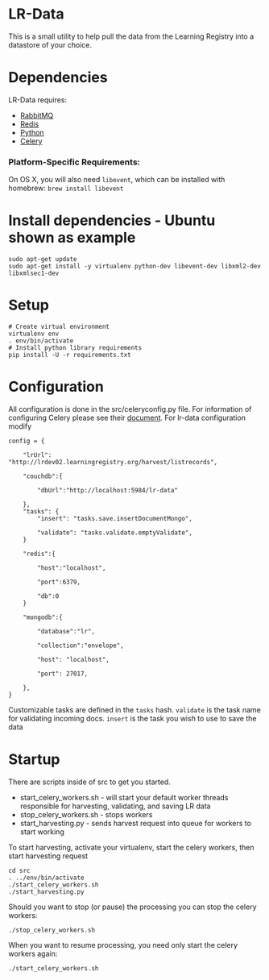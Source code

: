 # LR-Data
This is a small utility to help pull the data from the Learning Registry into a datastore of your choice.

# Dependencies
LR-Data requires:
* [RabbitMQ](http://www.rabbitmq.com/)
* [Redis](http://redis.io/)
* [Python](http://www.python.org/)
* [Celery](http://www.celeryproject.org/)

### Platform-Specific Requirements:
On OS X, you will also need `libevent`, which can be installed with homebrew: `brew install libevent`

# Install dependencies - Ubuntu shown as example
	sudo apt-get update
	sudo apt-get install -y virtualenv python-dev libevent-dev libxml2-dev libxmlsec1-dev

# Setup
	# Create virtual environment
	virtualenv env
	. env/bin/activate
	# Install python library requirements
	pip install -U -r requirements.txt

# Configuration
All configuration is done in the src/celeryconfig.py file.  For information of configuring Celery please see their [document](http://celery.readthedocs.org/en/latest/index.html).  For lr-data configuration modify

    config = {

		"lrUrl": "http://lrdev02.learningregistry.org/harvest/listrecords",

		"couchdb":{

			"dbUrl":"http://localhost:5984/lr-data"

		},
		"tasks": {
			"insert": "tasks.save.insertDocumentMongo",

			"validate": "tasks.validate.emptyValidate",
		}

		"redis":{

			"host":"localhost",

			"port":6379,

			"db":0
		}

		"mongodb":{

			"database":"lr",

			"collection":"envelope",

			"host": "localhost",

			"port": 27017,

		},
    }

Customizable tasks are defined in the `tasks` hash.  `validate` is the task name for validating incoming docs.  `insert` is the task you wish to use to save the data

# Startup
There are scripts inside of src to get you started.

*  start\_celery\_workers.sh - will start your default worker threads responsible for harvesting, validating, and saving LR data
*  stop\_celery\_workers.sh - stops workers
*  start\_harvesting.py - sends harvest request into queue for workers to start working

To start harvesting, activate your virtualenv, start the celery workers, then start harvesting request

	cd src
	. ../env/bin/activate
    ./start_celery_workers.sh
    ./start_harvesting.py

Should you want to stop (or pause) the processing you can stop the celery workers:

	./stop_celery_workers.sh

When you want to resume processing, you need only start the celery workers again:

	./start_celery_workers.sh

